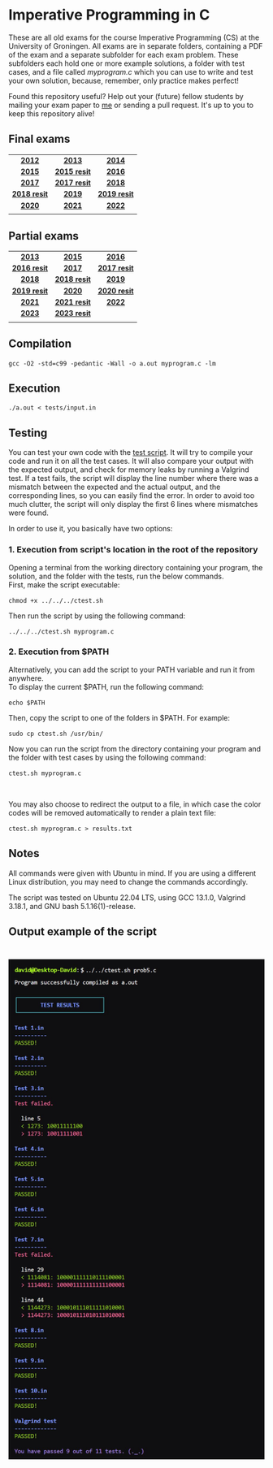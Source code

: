 # Imperative Programming in C

These are all old exams for the course Imperative Programming (CS) at the University of Groningen. All exams are in separate folders, containing a PDF of the exam and a separate subfolder for each exam problem. These subfolders each hold one or more example solutions, a folder with test cases, and a file called *myprogram.c* which you can use to write and test your own solution, because, remember, only practice makes perfect!  
  
Found this repository useful? Help out your (future) fellow students by mailing your exam paper to [me](mailto:pl3onasm@gmail.com) or sending a pull request. It's up to you to keep this repository alive!

## Final exams

||||
|:---:|:---:|:---:|
| **[2012](https://github.com/pl3onasm/Imperative-programming/tree/main/Finals/2012)**| **[2013](https://github.com/pl3onasm/Imperative-programming/tree/main/Finals/2013)**| **[2014](https://github.com/pl3onasm/Imperative-programming/tree/main/Finals/2014)**|
| **[2015](https://github.com/pl3onasm/Imperative-programming/tree/main/Finals/2015)**| **[2015 resit](https://github.com/pl3onasm/Imperative-programming/tree/main/Finals/2015resit)**| **[2016](https://github.com/pl3onasm/Imperative-programming/tree/main/Finals/2016)**|
| **[2017](https://github.com/pl3onasm/Imperative-programming/tree/main/Finals/2017)**| **[2017 resit](https://github.com/pl3onasm/Imperative-programming/tree/main/Finals/2017resit)**| **[2018](https://github.com/pl3onasm/Imperative-programming/tree/main/Finals/2018)**|
| **[2018 resit](https://github.com/pl3onasm/Imperative-programming/tree/main/Finals/2018resit)**| **[2019](https://github.com/pl3onasm/Imperative-programming/tree/main/Finals/2019)**| **[2019 resit](https://github.com/pl3onasm/Imperative-programming/tree/main/Finals/2019resit)**|
| **[2020](https://github.com/pl3onasm/Imperative-programming/tree/main/Finals/2020)**| **[2021](https://github.com/pl3onasm/Imperative-programming/tree/main/Finals/2021)**| **[2022](https://github.com/pl3onasm/Imperative-programming/tree/main/Finals/2022)**|
||||

## Partial exams

||||
|:---:|:---:|:---:|
| **[2013](https://github.com/pl3onasm/Imperative-programming/tree/main/Midterms/mid2013)**| **[2015](https://github.com/pl3onasm/Imperative-programming/tree/main/Midterms/mid2015)**| **[2016](https://github.com/pl3onasm/Imperative-programming/tree/main/Midterms/mid2016)**|
| **[2016 resit](https://github.com/pl3onasm/Imperative-programming/tree/main/Midterms/mid2016resit)**| **[2017](https://github.com/pl3onasm/Imperative-programming/tree/main/Midterms/mid2017)**| **[2017 resit](https://github.com/pl3onasm/Imperative-programming/tree/main/Midterms/mid2017resit)**|
| **[2018](https://github.com/pl3onasm/Imperative-programming/tree/main/Midterms/mid2018)** | **[2018 resit](https://github.com/pl3onasm/Imperative-programming/tree/main/Midterms/mid2018resit)**|**[2019](https://github.com/pl3onasm/Imperative-programming/tree/main/Midterms/mid2019)**|
|**[2019 resit](https://github.com/pl3onasm/Imperative-programming/tree/main/Midterms/mid2019resit)**| **[2020](https://github.com/pl3onasm/Imperative-programming/tree/main/Midterms/mid2020)**| **[2020 resit](https://github.com/pl3onasm/Imperative-programming/tree/main/Midterms/mid2020resit)**|
| **[2021](https://github.com/pl3onasm/Imperative-programming/tree/main/Midterms/mid2021)**| **[2021 resit](https://github.com/pl3onasm/Imperative-programming/tree/main/Midterms/mid2021resit)**|**[2022](https://github.com/pl3onasm/Imperative-programming/tree/main/Midterms/mid2022)**|
|**[2023](https://github.com/pl3onasm/Imperative-programming/tree/main/Midterms/part2023)**| **[2023 resit](https://github.com/pl3onasm/Imperative-programming/tree/main/Midterms/part2023resit)**|
||||

## Compilation

```linux
gcc -O2 -std=c99 -pedantic -Wall -o a.out myprogram.c -lm
```  

## Execution

```linux
./a.out < tests/input.in
```

## Testing

You can test your own code with the [test script](https://github.com/pl3onasm/Imperative-programming/blob/main/ctest.sh). It will try to compile your code and run it on all the test cases. It will also compare your output with the expected output, and check for memory leaks by running a Valgrind test. If a test fails, the script will display the line number where there was a mismatch between the expected and the actual output, and the corresponding lines, so you can easily find the error. In order to avoid too much clutter, the script will only display the first 6 lines where mismatches were found.

In order to use it, you basically have two options:  

### 1. Execution from script's location in the root of the repository  

Opening a terminal from the working directory containing your program, the solution, and the folder with the tests, run the below commands.  
First, make the script executable:

```linux
chmod +x ../../../ctest.sh
```

Then run the script by using the following command:

```linux
../../../ctest.sh myprogram.c
```

### 2. Execution from $PATH  

Alternatively, you can add the script to your PATH variable and run it from anywhere.  
To display the current $PATH, run the following command:

```linux
echo $PATH
```

Then, copy the script to one of the folders in $PATH. For example:

```linux
sudo cp ctest.sh /usr/bin/
```

Now you can run the script from the directory containing your program and the folder with test cases by using the following command:

```linux
ctest.sh myprogram.c
```  

&nbsp;&nbsp;&nbsp;

You may also choose to redirect the output to a file, in which case the color codes will be removed automatically to render a plain text file:

```linux
ctest.sh myprogram.c > results.txt
```

## Notes

All commands were given with Ubuntu in mind. If you are using a different Linux distribution, you may need to change the commands accordingly.

The script was tested on Ubuntu 22.04 LTS, using GCC 13.1.0, Valgrind 3.18.1, and GNU bash 5.1.16(1)-release.

## Output example of the script

<p align="center" width="60%">
<img src="example.jpg"
     alt="Example output"
     style="float: left; padding-top:25px" />  
</p>

